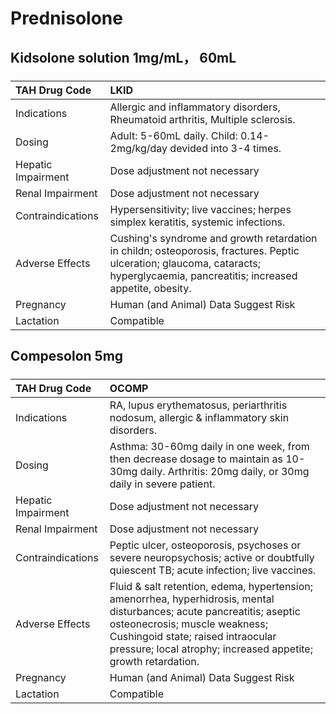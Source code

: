 # Prednisolone

## Kidsolone solution 1mg/mL， 60mL

##### 

| TAH Drug Code      | LKID                                                                                                                                                                             |
|:-------------------|:---------------------------------------------------------------------------------------------------------------------------------------------------------------------------------|
| Indications        | Allergic and inflammatory disorders, Rheumatoid arthritis, Multiple sclerosis.                                                                                                   |
| Dosing             | Adult: 5-60mL daily. Child: 0.14-2mg/kg/day devided into 3-4 times.                                                                                                              |
| Hepatic Impairment | Dose adjustment not necessary                                                                                                                                                    |
| Renal Impairment   | Dose adjustment not necessary                                                                                                                                                    |
| Contraindications  | Hypersensitivity; live vaccines; herpes simplex keratitis, systemic infections.                                                                                                  |
| Adverse Effects    | Cushing's syndrome and growth retardation in childn; osteoporosis, fractures. Peptic ulceration; glaucoma, cataracts; hyperglycaemia, pancreatitis; increased appetite, obesity. |
| Pregnancy          | Human (and Animal) Data Suggest Risk                                                                                                                                             |
| Lactation          | Compatible                                                                                                                                                                       |

## Compesolon 5mg

##### 

| TAH Drug Code      | OCOMP                                                                                                                                                                                                                                                          |
|:-------------------|:---------------------------------------------------------------------------------------------------------------------------------------------------------------------------------------------------------------------------------------------------------------|
| Indications        | RA, lupus erythematosus, periarthritis nodosum, allergic & inflammatory skin disorders.                                                                                                                                                                        |
| Dosing             | Asthma: 30-60mg daily in one week, from then decrease dosage to maintain as 10-30mg daily. Arthritis: 20mg daily, or 30mg daily in severe patient.                                                                                                             |
| Hepatic Impairment | Dose adjustment not necessary                                                                                                                                                                                                                                  |
| Renal Impairment   | Dose adjustment not necessary                                                                                                                                                                                                                                  |
| Contraindications  | Peptic ulcer, osteoporosis, psychoses or severe neuropsychosis; active or doubtfully quiescent TB; acute infection; live vaccines.                                                                                                                             |
| Adverse Effects    | Fluid & salt retention, edema, hypertension; amenorrhea, hyperhidrosis, mental disturbances; acute pancreatitis; aseptic osteonecrosis; muscle weakness; Cushingoid state; raised intraocular pressure; local atrophy; increased appetite; growth retardation. |
| Pregnancy          | Human (and Animal) Data Suggest Risk                                                                                                                                                                                                                           |
| Lactation          | Compatible                                                                                                                                                                                                                                                     |

